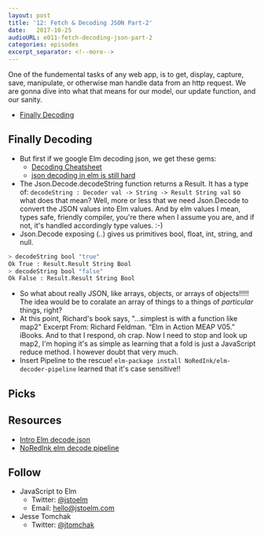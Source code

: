 ```yaml
---
layout: post
title: '12: Fetch & Decoding JSON Part-2'
date:   2017-10-25
audioURL: e011-fetch-decoding-json-part-2
categories: episodes
excerpt_separator: <!--more-->
---
```

One of the fundemental tasks of any web app, is to get, display, capture, save, manipulate, or otherwise man handle data from an http request. We are gonna dive into what that means for our model, our update function, and our sanity. 
<!--more-->
<!-- TOC -->

- [Finally Decoding](#finally-decoding)

<!-- /TOC -->

## Finally Decoding
* But first if we google Elm decoding json, we get these gems:
  * [Decoding Cheatsheet](https://gist.github.com/yang-wei/0a1cea1194a244aa9be6)
  * [json decoding in elm is still hard](https://medium.com/@eeue56/json-decoding-in-elm-is-still-difficult-cad2d1fb39ae)
* The Json.Decode.decodeString function returns a Result. It has a type of:
```decodeString : Decoder val -> String -> Result String val``` so what does that mean? Well, more or less that we need Json.Decode to convert the JSON values into Elm values. And by elm values I mean, types safe, friendly compiler, you're there when I assume you are, and if not, it's handled accordingly type values. :-) 
* Json.Decode exposing (..) gives us primitives bool, float, int, string, and null. 
```bash
> decodeString bool "true"
Ok True : Result.Result String Bool
> decodeString bool "false"
Ok False : Result.Result String Bool
```
* So what about really JSON, like arrays, objects, or arrays of objects!!!!! The idea would be to coralate an array of things to a things of _particular_ things, right? 
* At this point, Richard's book says, "...simplest is with a function like map2"
Excerpt From: Richard Feldman. “Elm in Action MEAP V05.” iBooks. And to that I respond, oh crap. Now I need to stop and look up map2, I'm hoping it's as simple as learning that a fold is just a JavaScript reduce method. I however doubt that very much. 
* Insert Pipeline to the rescue! ```elm-package install NoRedInk/elm-decoder-pipeline``` learned that it's case sensitive!!


## Picks
## Resources
* [Intro Elm decode json](https://guide.elm-lang.org/interop/json.html)
* [NoRedInk elm decode pipeline](https://github.com/NoRedInk/elm-decode-pipeline)

## Follow
* JavaScript to Elm
  * Twitter: [@jstoelm](https://twitter.com/jstoelm)
  * Email: [hello@jstoelm.com](mailto:hello@jstoelm.com)
* Jesse Tomchak
  * Twitter: [@jtomchak](https://twitter.com/jtomchak)
